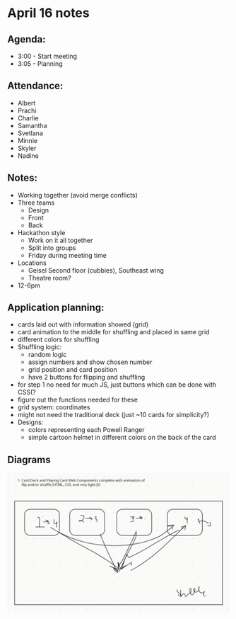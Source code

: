 # April 16 notes

## Agenda:
- 3:00 - Start meeting
- 3:05 - Planning

## Attendance:
- Albert
- Prachi
- Charlie
- Samantha
- Svetlana
- Minnie
- Skyler
- Nadine

## Notes:
- Working together (avoid merge conflicts)
- Three teams
  - Design
  - Front
  - Back
- Hackathon style
  - Work on it all together
  - Split into groups
  - Friday during meeting time
- Locations
  - Geisel Second floor (cubbies), Southeast wing
  - Theatre room?
- 12-6pm

## Application planning:
- cards laid out with information showed (grid)
- card animation to the middle for shuffling and placed in same grid
- different colors for shuffling
- Shuffling logic:
  - random logic
  - assign numbers and show chosen number
  - grid position and card position
  - have 2 buttons for flipping and shuffling
- for step 1 no need for much JS, just buttons which can be done with CSS(?
- figure out the functions needed for these
- grid system: coordinates
- might not need the traditional deck (just ~10 cards for simplicity?)
- Designs:
  - colors representing each Powell Ranger
  - simple cartoon helmet in different colors on the back of the card

## Diagrams
![Card diagram](./assets/apr16_img.png)
